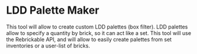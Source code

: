 # LDD Palette Maker
This tool will allow to create custom LDD palettes (box filter).
LDD palettes allow to specify a quantity by brick, so it can act like a set.
This tool will use the Rebrickable API, and will allow to easily create palettes from set inventories or a user-list of bricks.
